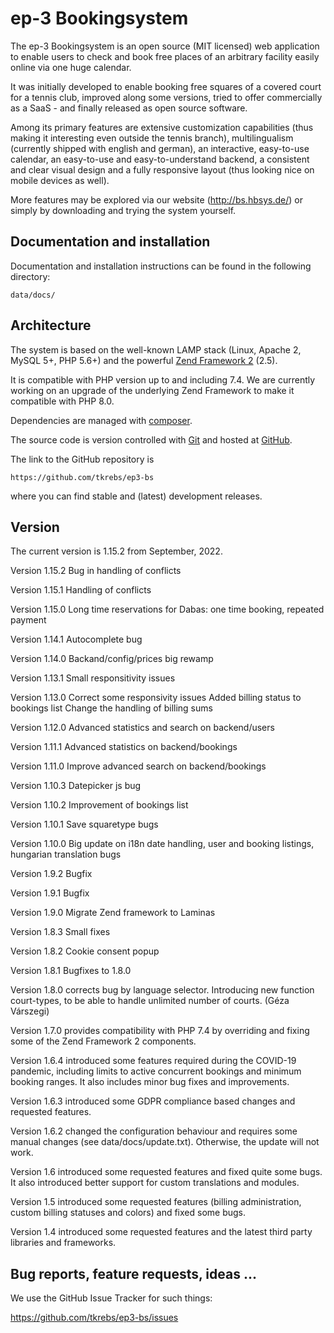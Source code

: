 # ep-3 Bookingsystem

The ep-3 Bookingsystem is an open source (MIT licensed) web application to enable users to check and book free places of
an arbitrary facility easily online via one huge calendar.

It was initially developed to enable booking free squares of a covered court for a tennis club, improved along some
versions, tried to offer commercially as a SaaS - and finally released as open source software.

Among its primary features are extensive customization capabilities (thus making it interesting even outside the tennis
branch), multilingualism (currently shipped with english and german), an interactive, easy-to-use calendar, an
easy-to-use and easy-to-understand backend, a consistent and clear visual design and a fully responsive layout (thus
looking nice on mobile devices as well).

More features may be explored via our website (http://bs.hbsys.de/) or simply by downloading and trying the system
yourself.

## Documentation and installation

Documentation and installation instructions can be found in the following directory:

```
data/docs/
```

## Architecture

The system is based on the well-known LAMP stack (Linux, Apache 2, MySQL 5+, PHP 5.6+) and the powerful
[Zend Framework 2](http://framework.zend.com/) (2.5).

It is compatible with PHP version up to and including 7.4. We are currently working on an upgrade of the underlying
Zend Framework to make it compatible with PHP 8.0.

Dependencies are managed with [composer](https://getcomposer.org/).

The source code is version controlled with [Git](http://git-scm.com/) and hosted at [GitHub](https://github.com/).

The link to the GitHub repository is

```
https://github.com/tkrebs/ep3-bs
```

where you can find stable and (latest) development releases.

## Version

The current version is 1.15.2 from September, 2022.

Version 1.15.2
Bug in handling of conflicts 

Version 1.15.1
Handling of conflicts 

Version 1.15.0
Long time reservations for Dabas: one time booking, repeated payment

Version 1.14.1
Autocomplete bug

Version 1.14.0
Backand/config/prices big rewamp

Version 1.13.1
Small responsitivity issues

Version 1.13.0
Correct some responsivity issues
Added billing status to bookings list
Change the handling of billing sums

Version 1.12.0
Advanced statistics and search on backend/users

Version 1.11.1
Advanced statistics on backend/bookings

Version 1.11.0
Improve advanced search on backend/bookings

Version 1.10.3
Datepicker js bug

Version 1.10.2
Improvement of bookings list

Version 1.10.1
Save squaretype bugs

Version 1.10.0
Big update on i18n date handling, user and booking listings, hungarian translation bugs

Version 1.9.2
Bugfix

Version 1.9.1
Bugfix

Version 1.9.0
Migrate Zend framework to Laminas

Version 1.8.3
Small fixes

Version 1.8.2
Cookie consent popup

Version 1.8.1
Bugfixes to 1.8.0

Version 1.8.0 corrects bug by language selector. Introducing new function court-types, to be able to handle unlimited number of courts. (Géza Várszegi)

Version 1.7.0 provides compatibility with PHP 7.4 by overriding and fixing some of the Zend Framework 2 components.

Version 1.6.4 introduced some features required during the COVID-19 pandemic, including limits to active concurrent bookings and minimum booking ranges. It also includes minor bug fixes and improvements.

Version 1.6.3 introduced some GDPR compliance based changes and requested features.

Version 1.6.2 changed the configuration behaviour and requires some manual changes (see data/docs/update.txt). Otherwise, the update will not work.

Version 1.6 introduced some requested features and fixed quite some bugs. It also introduced better support for custom translations and modules.

Version 1.5 introduced some requested features (billing administration, custom billing statuses and colors) and fixed some bugs.

Version 1.4 introduced some requested features and the latest third party libraries and frameworks.

## Bug reports, feature requests, ideas ...

We use the GitHub Issue Tracker for such things:

https://github.com/tkrebs/ep3-bs/issues
